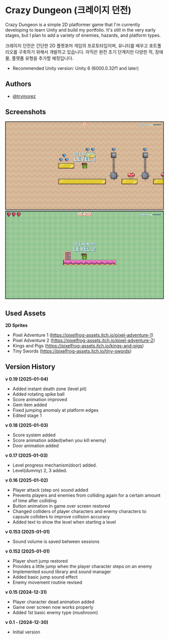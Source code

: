 
# Crazy Dungeon (크레이지 던전)

Crazy Dungeon is a simple 2D platformer game that I'm currently developing to learn Unity and build my portfolio. It's still in the very early stages, but I plan to add a variety of enemies, hazards, and platform types.

크레이지 던전은 간단한 2D 플랫포머 게임의 프로토타입이며, 유니티를 배우고 포트폴리오를 구축하기 위해서 개발하고 있습니다. 아직은 완전 초기 단계지만 다양한 적, 장애물, 플랫폼 유형을 추가할 예정입니다.

- Recommended Unity version: Unity 6 (6000.0.32f1 and later)




## Authors

- [@trymorez](https://www.github.com/trymorez)




## Screenshots

![screenshot](Assets/ScreenShot/screenshot01.png)
![screenshot](Assets/ScreenShot/screenshot02.png)


## Used Assets

**2D Sprites**
- Pixel Adventure 1 (https://pixelfrog-assets.itch.io/pixel-adventure-1)
- Pixel Adventure 2 (https://pixelfrog-assets.itch.io/pixel-adventure-2)
- Kings and Pigs (https://pixelfrog-assets.itch.io/kings-and-pigs)
- Tiny Swords (https://pixelfrog-assets.itch.io/tiny-swords)


## Version History

**v 0.19 (2025-01-04)**
- Added instant death zone (level pit)
- Added rotating spike ball
- Score animation improved
- Gem item added
- Fixed jumping anomaly at platform edges
- Edited stage 1

**v 0.18 (2025-01-03)**
- Score system added
- Score animation added(when you kill enemy)
- Door animation added

**v 0.17 (2025-01-03)**
- Level progress mechanism(door) added.
- Level(dummy) 2, 3 added.

**v 0.16 (2025-01-02)**
- Player attack (step on) sound added
- Prevents players and enemies from colliding again for a certain amount of time after colliding
- Button animation in game over screen restored
- Changed colliders of player characters and enemy characters to capsule colliders to improve collision accuracy
- Added text to show the level when starting a level

**v 0.153 (2025-01-01)**
- Sound volume is saved between sessions

**v 0.152 (2025-01-01)**
- Player short jump restored
- Provides a little jump when the player character steps on an enemy
- Implemented sound library and sound manager
- Added basic jump sound effect
- Enemy movement routine revised

**v 0.15 (2024-12-31)**
* Player character dead animation added
* Game over screen now works properly
* Added 1st basic enemy type (mushroom)


**v 0.1 - (2024-12-30)**
- Initial version
